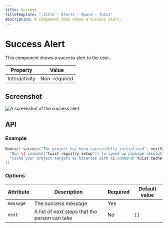 ```yaml
---
title: Success
titleTemplate: ":title · Alerts · Noora · Tuist"
description: A component that shows a success alert.
---
```


# Success Alert

This component shows a success alert to the user.

| Property | Value |
| --- | --- |
| Interactivity | Non-required |

## Screenshot

![A screenshot of the success alert](/components/alert/success.png)

## API

### Example

```swift
Noora().success("The project has been successfully initialized", nextSteps: [
  "Run \(.command("tuist registry setup")) to speed up package resolution",
  "Cache your project targets as binaries with \(.command("tuist cache"))",
])
```

### Options

| Attribute | Description | Required | Default value |
| --- | --- | --- | --- |
| `message` | The success message | Yes | |
| `next` | A list of next steps that the person can take | No | `[]` |
